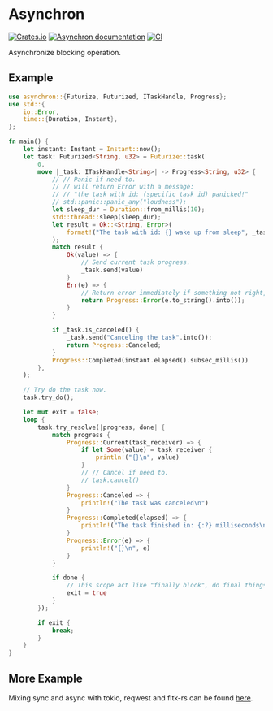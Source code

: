 # Asynchron

[![Crates.io](https://img.shields.io/crates/v/asynchron.svg)](https://crates.io/crates/asynchron)
[![Asynchron documentation](https://docs.rs/asynchron/badge.svg)](https://docs.rs/asynchron)
[![CI](https://github.com/Ar37-rs/asynchron/actions/workflows/ci.yml/badge.svg)](https://github.com/Ar37-rs/asynchron/actions/workflows/ci.yml)

Asynchronize blocking operation.

## Example

```rust
use asynchron::{Futurize, Futurized, ITaskHandle, Progress};
use std::{
    io::Error,
    time::{Duration, Instant},
};

fn main() {
    let instant: Instant = Instant::now();
    let task: Futurized<String, u32> = Futurize::task(
        0,
        move |_task: ITaskHandle<String>| -> Progress<String, u32> {
            // // Panic if need to.
            // // will return Error with a message:
            // // "the task with id: (specific task id) panicked!"
            // std::panic::panic_any("loudness");
            let sleep_dur = Duration::from_millis(10);
            std::thread::sleep(sleep_dur);
            let result = Ok::<String, Error>(
                format!("The task with id: {} wake up from sleep", _task.id()).into(),
            );
            match result {
                Ok(value) => {
                    // Send current task progress.
                    _task.send(value)
                }
                Err(e) => {
                    // Return error immediately if something not right, for example:
                    return Progress::Error(e.to_string().into());
                }
            }

            if _task.is_canceled() {
                _task.send("Canceling the task".into());
                return Progress::Canceled;
            }
            Progress::Completed(instant.elapsed().subsec_millis())
        },
    );

    // Try do the task now.
    task.try_do();

    let mut exit = false;
    loop {
        task.try_resolve(|progress, done| {
            match progress {
                Progress::Current(task_receiver) => {
                    if let Some(value) = task_receiver {
                        println!("{}\n", value)
                    }
                    // // Cancel if need to.
                    // task.cancel()
                }
                Progress::Canceled => {
                    println!("The task was canceled\n")
                }
                Progress::Completed(elapsed) => {
                    println!("The task finished in: {:?} milliseconds\n", elapsed)
                }
                Progress::Error(e) => {
                    println!("{}\n", e)
                }
            }

            if done {
                // This scope act like "finally block", do final things here.
                exit = true
            }
        });

        if exit {
            break;
        }
    }
}
```

## More Example

Mixing sync and async with tokio, reqwest and fltk-rs can be found [here](https://github.com/Ar37-rs/asynchron/tree/main/example).
